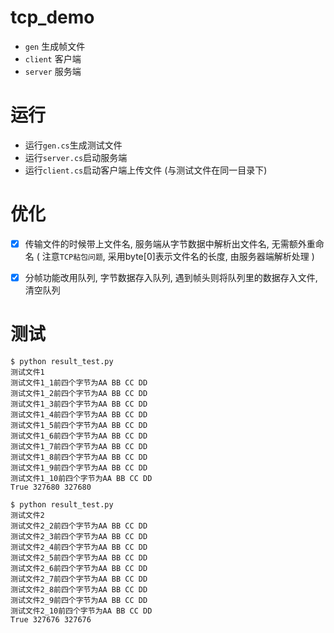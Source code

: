 # tcp_demo

- `gen` 生成帧文件
- `client` 客户端
- `server` 服务端

# 运行
- 运行`gen.cs`生成测试文件
- 运行`server.cs`启动服务端
- 运行`client.cs`启动客户端上传文件 (与测试文件在同一目录下)

# 优化
- [x] 传输文件的时候带上文件名, 服务端从字节数据中解析出文件名, 无需额外重命名
( 注意`TCP粘包问题`, 采用byte[0]表示文件名的长度, 由服务器端解析处理 )

- [x] 分帧功能改用队列, 字节数据存入队列, 遇到帧头则将队列里的数据存入文件, 清空队列

# 测试
```
$ python result_test.py
测试文件1
测试文件1_1前四个字节为AA BB CC DD
测试文件1_2前四个字节为AA BB CC DD
测试文件1_3前四个字节为AA BB CC DD
测试文件1_4前四个字节为AA BB CC DD
测试文件1_5前四个字节为AA BB CC DD
测试文件1_6前四个字节为AA BB CC DD
测试文件1_7前四个字节为AA BB CC DD
测试文件1_8前四个字节为AA BB CC DD
测试文件1_9前四个字节为AA BB CC DD
测试文件1_10前四个字节为AA BB CC DD
True 327680 327680

$ python result_test.py
测试文件2
测试文件2_2前四个字节为AA BB CC DD
测试文件2_3前四个字节为AA BB CC DD
测试文件2_4前四个字节为AA BB CC DD
测试文件2_5前四个字节为AA BB CC DD
测试文件2_6前四个字节为AA BB CC DD
测试文件2_7前四个字节为AA BB CC DD
测试文件2_8前四个字节为AA BB CC DD
测试文件2_9前四个字节为AA BB CC DD
测试文件2_10前四个字节为AA BB CC DD
True 327676 327676
```